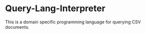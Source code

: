# Query-Lang-Interpreter
This is a domain specific programming language for querying CSV documents.
